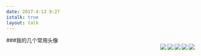 ```yaml
---
date: 2017-4-13 9:27
istalk: true
layout: talk
---
```

###我的几个常用头像<br>
<img src="http://oobqca768.bkt.clouddn.com/1032092U1-16.jpg" align="right">
<img src="http://oobqca768.bkt.clouddn.com/20143111951881860.jpg" align="right">
<img src="http://oobqca768.bkt.clouddn.com/a6i2nz3655427143340.jpg" align="right">
<img src="http://oobqca768.bkt.clouddn.com/10320a2J-18.jpg" align="right">
<img src="http://oobqca768.bkt.clouddn.com/u=4114681385,2013523109&fm=23&gp=0.jpg" align="right">
